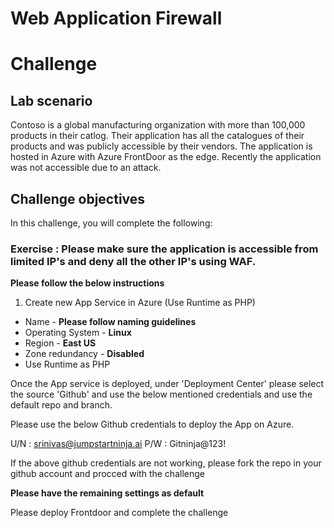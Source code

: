 
# Web Application Firewall
# Challenge

## Lab scenario 

Contoso is a global manufacturing organization with more than 100,000 products in their catlog. Their application has all the catalogues of their products and was publicly accessible by their vendors. The application is hosted in Azure with Azure FrontDoor as the edge. Recently the application was not accessible due to an attack. 


## Challenge objectives

In this challenge, you will complete the following:

### Exercise : Please make sure the application is accessible from limited IP's and deny all the other IP's using WAF. 


**Please follow the below instructions**
1. Create new App Service in Azure (Use Runtime as PHP)
- Name - **Please follow naming guidelines**
- Operating System - **Linux** 
- Region - **East US**
- Zone redundancy - **Disabled**
- Use Runtime as PHP

Once the App service is deployed, under 'Deployment Center' please select the source 'Github' and use the below mentioned credentials and use the default repo and branch. 

Please use the below Github credentials to deploy the App on Azure.

U/N : srinivas@jumpstartninja.ai
P/W : Gitninja@123!

If the above github credentials are not working, please fork the repo in your github account and procced with the challenge

**Please have the remaining settings as default**

Please deploy Frontdoor and complete the challenge



